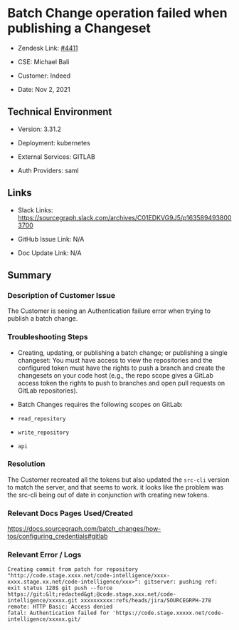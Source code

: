 

# Batch Change operation failed when publishing a Changeset <!-- Ticket Title  Hint: include keywords to make it searchable -->



- Zendesk Link: [#4411](https://sourcegraph.zendesk.com/agent/tickets/4411)

- CSE: Michael Bali

- Customer: Indeed <!-- Redact if this contains personally identifying information -->

- Date: Nov 2, 2021


<!-- Data populated from integration, speak to Ben Gordon or Michael Bali if not working -->

<!-- During Internal team trial, fill missing data manually (we are waiting for all data to sync) -->



## Technical Environment

- Version: 3.31.2​

- Deployment: kubernetes

- External Services: GITLAB

- Auth Providers: saml





## Links
<!-- Data for CSE manual entry -->
- Slack Links: https://sourcegraph.slack.com/archives/C01EDKVG9J5/p1635894938003700

- GitHub Issue Link: N/A

- Doc Update Link: N/A



## Summary

### Description of Customer Issue

The Customer is seeing an Authentication failure error when trying to publish a batch change.


### Troubleshooting Steps

- Creating, updating, or publishing a batch change; or publishing a single changeset: You must have access to view the repositories and the configured token must have the rights to push a branch and create the changesets on your code host (e.g., the repo scope gives a GitLab access token the rights to push to branches and open pull requests on GitLab repositories).

- Batch Changes requires the following scopes on GitLab:


- ```read_repository```
- ```write_repository```
- ```api```







### Resolution

The Customer recreated all the tokens but also updated the ```src-cli``` version to match the server, and that seems to work. it looks like the problem was the src-cli being out of date in conjunction with creating new tokens.


### Relevant Docs Pages Used/Created

https://docs.sourcegraph.com/batch_changes/how-tos/configuring_credentials#gitlab

### Relevant Error / Logs

<!-- Please redact keys, tokens, and personal identifying information -->

```
Creating commit from patch for repository "http://code.stage.xxxx.net/code-intelligence/xxxx-xxxx.stage.xx.net/code-intelligence/xxx>": gitserver: pushing ref: exit status 128$ git push --force https://git:&lt;redacted&gt;@code.stage.xxx.net/code-intelligence/xxxxx.git xxxxxxxxxx:refs/heads/jira/SOURCEGRPH-278
remote: HTTP Basic: Access denied
fatal: Authentication failed for 'https://code.stage.xxxxx.net/code-intelligence/xxxxx.git/
```


<!-- Once complete, upload a copy to https://github.com/sourcegraph/support-tools-internal/tree/main/resolved-tickets as a .md file -->
<!-- Name the file 4411.md -->
